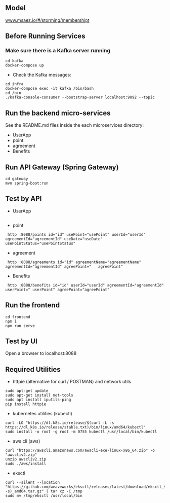 # 

## Model
www.msaez.io/#/storming/membershipt

## Before Running Services
### Make sure there is a Kafka server running
```
cd kafka
docker-compose up
```
- Check the Kafka messages:
```
cd infra
docker-compose exec -it kafka /bin/bash
cd /bin
./kafka-console-consumer --bootstrap-server localhost:9092 --topic
```

## Run the backend micro-services
See the README.md files inside the each microservices directory:

- UserApp
- point
- agreement
- Benefits


## Run API Gateway (Spring Gateway)
```
cd gateway
mvn spring-boot:run
```

## Test by API
- UserApp
```
```
- point
```
 http :8088/points id="id" usePoint="usePoint" userId="userId" agreementId="agreementId" useDate="useDate" usePointStatus="usePointStatus" 
```
- agreement
```
 http :8088/agreements id="id" agreementName="agreementName" agreementId="agreementId" agreePoint="   agreePoint" 
```
- Benefits
```
 http :8088/benefits id="id" userId="userId" agreementId="agreementId" userPoint=" userPoint" agreePoint="agreePoint" 
```


## Run the frontend
```
cd frontend
npm i
npm run serve
```

## Test by UI
Open a browser to localhost:8088

## Required Utilities

- httpie (alternative for curl / POSTMAN) and network utils
```
sudo apt-get update
sudo apt-get install net-tools
sudo apt install iputils-ping
pip install httpie
```

- kubernetes utilities (kubectl)
```
curl -LO "https://dl.k8s.io/release/$(curl -L -s https://dl.k8s.io/release/stable.txt)/bin/linux/amd64/kubectl"
sudo install -o root -g root -m 0755 kubectl /usr/local/bin/kubectl
```

- aws cli (aws)
```
curl "https://awscli.amazonaws.com/awscli-exe-linux-x86_64.zip" -o "awscliv2.zip"
unzip awscliv2.zip
sudo ./aws/install
```

- eksctl 
```
curl --silent --location "https://github.com/weaveworks/eksctl/releases/latest/download/eksctl_$(uname -s)_amd64.tar.gz" | tar xz -C /tmp
sudo mv /tmp/eksctl /usr/local/bin
```

